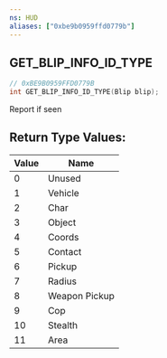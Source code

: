 ```yaml
---
ns: HUD
aliases: ["0xbe9b0959ffd0779b"]
---
```

## GET_BLIP_INFO_ID_TYPE

```c
// 0xBE9B0959FFD0779B
int GET_BLIP_INFO_ID_TYPE(Blip blip);
```

Report if seen

## Return Type Values:
| Value | Name |
| --- | --- |
| 0 | Unused |
| 1 | Vehicle |
| 2 | Char |
| 3 | Object |
| 4 | Coords |
| 5 | Contact |
| 6 | Pickup |
| 7 | Radius |
| 8 | Weapon Pickup |
| 9 | Cop |
| 10 | Stealth |
| 11 | Area |


